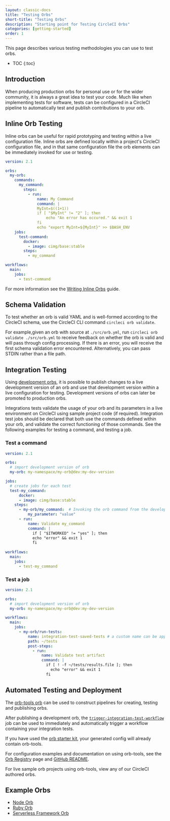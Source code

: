 ```yaml
---
layout: classic-docs
title: "Testing Orbs"
short-title: "Testing Orbs"
description: "Starting point for Testing CircleCI Orbs"
categories: [getting-started]
order: 1
---
```


This page describes various testing methodologies you can use to test orbs.

* TOC
{:toc}

## Introduction

When producing production orbs for personal use or for the wider community, it is always a great idea to test your code. Much like when implementing tests for software, tests can be configured in a CircleCI pipeline to automatically test and publish contributions to your orb.

## Inline Orb Testing

Inline orbs can be useful for rapid prototyping and testing within a live configuration file. Inline orbs are defined locally within a project's CircleCI configuration file, and in that same configuration file the orb elements can be immediately invoked for use or testing.

```yaml
version: 2.1

orbs:
  my-orb:
    commands:
      my_command:
        steps:
          - run:
              name: My Command
              command: |
              MyInt=$((1+1))
              if [ "$MyInt" != "2" ]; then
                  echo "An error has occured." && exit 1
              fi
              echo "export MyInt=${MyInt}" >> $BASH_ENV
    jobs:
      test-command:
        docker:
          - image: cimg/base:stable
        steps:
          - my_command

workflows:
  main:
    jobs:
      - test-command

```

For more information see the [Writing Inline Orbs]({{site.baseurl}}/2.0/reusing-config/#writing-inline-orbs) guide.

## Schema Validation

To test whether an orb is valid YAML and is well-formed according to the CircleCI schema, use the CircleCI CLI command `circleci orb validate`.

For example,given an orb with source at `./src/orb.yml`, run `circleci orb validate ./src/orb.yml` to receive feedback on whether the orb is valid and will pass through config processing. If there is an error, you will receive the first schema validation error encountered. Alternatively, you can pass STDIN rather than a file path.

## Integration Testing

Using [development orbs]({{site.baseurl}}/2.0/orb-concepts/#development-orbs), it is possible to publish changes to a live development version of an orb and use that development version within a live configuration for testing. Development versions of orbs can later be promoted to production orbs.

Integrations tests validate the usage of your orb and its parameters in a live environment on CircleCI using sample project code (if required). Integration test jobs should be declared that both use the commands defined within your orb, and validate the correct functioning of those commands. See the following examples for testing a command, and testing a job.

### Test a command

```yaml
version: 2.1

orbs:
  # import development version of orb
  my-orb: my-namespace/my-orb@dev:my-dev-version

jobs:
  # create jobs for each test
  test-my_command:
      docker:
      - image: cimg/base:stable
    steps:
      - my-orb/my_command:  # Invoking the orb command from the development orb
          my_parameter: "value"
      - run:
          name: Validate my_command
          command: |
            if [ "$ITWORKED" != "yes" ]; then
            echo "error" && exit 1
            fi
            
workflows:
  main:
    jobs:
      - test-my_command
```

### Test a job

```yaml
version: 2.1

orbs:
  # import development version of orb
  my-orb: my-namespace/my-orb@dev:my-dev-version

workflows:
  main:
    jobs:
      - my-orb/run-tests:
          name: integration-test-saved-tests # a custom name can be applied if desired.
          path: ~/tests
          post-steps:
            - run:
                name: Validate test artifact
                command: |
                  if [ ! -f ~/tests/results.file ]; then
                    echo "error" && exit 1
                  fi
```

## Automated Testing and Deployment

The [orb-tools orb](https://circleci.com/orbs/registry/orb/circleci/orb-tools) can be used to construct pipelines for creating, testing and publishing orbs.

After publishing a development orb, the [`trigger-integration-test-workflow`](https://circleci.com/orbs/registry/orb/circleci/orb-tools#usage-orb-dev-workflows) job can be used to immediately and automatically trigger a workflow containing your integration tests.

If you have used the [orb starter kit](https://github.com/CircleCI-Public/orb-starter-kit), your generated config will already contain orb-tools.

For configuration examples and documentation on using orb-tools, see the [Orb Registry](https://circleci.com/orbs/registry/orb/circleci/orb-tools) page and [GitHub README](https://github.com/CircleCI-Public/orb-tools-orb).

For live sample orb projects using orb-tools, view any of our CircleCI authored orbs.

## Example Orbs

* [Node Orb](https://github.com/circleci-public/node-orb)
* [Ruby Orb](https://github.com/CircleCI-Public/ruby-orb)
* [Serverless Framework Orb](https://github.com/CircleCI-Public/serverless-framework-orb)
